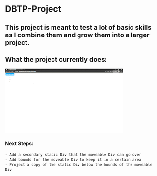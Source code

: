 # DBTP-Project
## This project is meant to test a lot of basic skills as I combine them and grow them into a larger project. 

## What the project currently does: 
![Gif Showing a Div box with a blue header being clicked on and dragged by the mouse](https://github.com/exuberantram/DBTP-Project/blob/master/DBTP_move.gif)

### Next Steps: 
```
- Add a secondary static Div that the moveable Div can go over
- Add bounds for the moveable Div to keep it in a certain area
- Project a copy of the static Div below the bounds of the moveable Div
```
